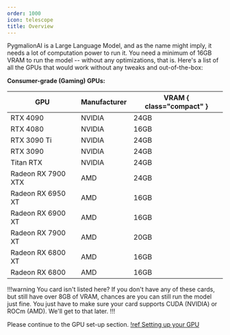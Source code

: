 ```yaml
---
order: 1000
icon: telescope
title: Overview
---
```


PygmalionAI is a Large Language Model, and as the name might imply, it needs a lot of computation power to run it. You need a minimum of 16GB VRAM to run the model -- without any optimizations, that is. Here's a list of all the GPUs that would work without any tweaks and out-of-the-box:

**Consumer-grade (Gaming) GPUs:**

GPU                 | Manufacturer      | VRAM { class="compact" }
---                 | ---               | ---
RTX 4090            | NVIDIA            | 24GB
RTX 4080            | NVIDIA            | 16GB
RTX 3090 Ti         | NVIDIA            | 24GB
RTX 3090            | NVIDIA            | 24GB
Titan RTX           | NVIDIA            | 24GB
Radeon RX 7900 XTX  | AMD               | 24GB
Radeon RX 6950 XT   | AMD               | 16GB
Radeon RX 6900 XT   | AMD               | 16GB
Radeon RX 7900 XT   | AMD               | 20GB
Radeon RX 6800 XT   | AMD               | 16GB
Radeon RX 6800      | AMD               | 16GB


!!!warning You card isn't listed here?
If you don't have any of these cards, but still have over 8GB of VRAM, chances are you can still run the model just fine. You just have to make sure your card supports CUDA (NVIDIA) or ROCm (AMD). We'll get to that later.
!!!


Please continue to the GPU set-up section.
[!ref Setting up your GPU](http://127.0.0.1:5005/local-installation/gpu/)

